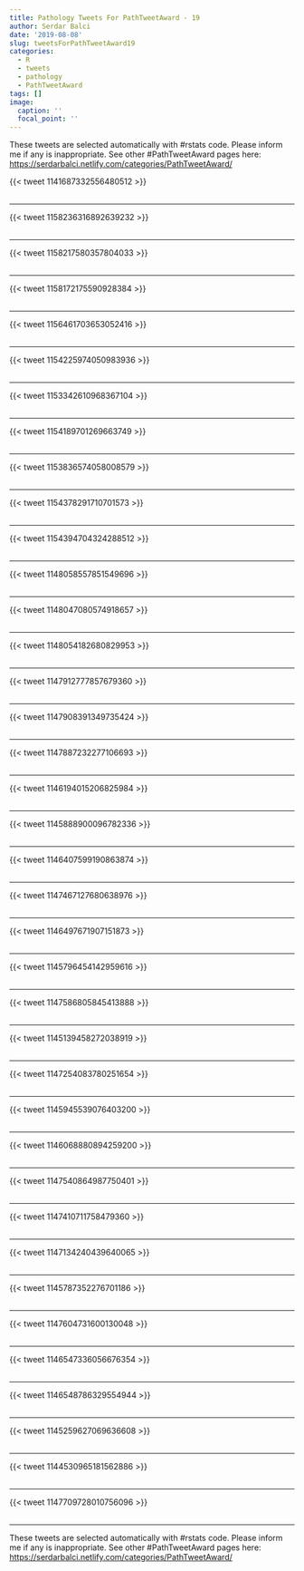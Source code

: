 ```yaml
---
title: Pathology Tweets For PathTweetAward - 19
author: Serdar Balci
date: '2019-08-08'
slug: tweetsForPathTweetAward19
categories:
  - R
  - tweets
  - pathology
  - PathTweetAward
tags: []
image:
  caption: ''
  focal_point: ''
---
```



These tweets are selected automatically with #rstats code. Please inform me if any is inappropriate.
See other #PathTweetAward pages here: https://serdarbalci.netlify.com/categories/PathTweetAward/

{{< tweet 1141687332556480512 >}}
<br>
<br>
<hr>
{{< tweet 1158236316892639232 >}}
<br>
<br>
<hr>
{{< tweet 1158217580357804033 >}}
<br>
<br>
<hr>
{{< tweet 1158172175590928384 >}}
<br>
<br>
<hr>
{{< tweet 1156461703653052416 >}}
<br>
<br>
<hr>
{{< tweet 1154225974050983936 >}}
<br>
<br>
<hr>
{{< tweet 1153342610968367104 >}}
<br>
<br>
<hr>
{{< tweet 1154189701269663749 >}}
<br>
<br>
<hr>
{{< tweet 1153836574058008579 >}}
<br>
<br>
<hr>
{{< tweet 1154378291710701573 >}}
<br>
<br>
<hr>
{{< tweet 1154394704324288512 >}}
<br>
<br>
<hr>
{{< tweet 1148058557851549696 >}}
<br>
<br>
<hr>
{{< tweet 1148047080574918657 >}}
<br>
<br>
<hr>
{{< tweet 1148054182680829953 >}}
<br>
<br>
<hr>
{{< tweet 1147912777857679360 >}}
<br>
<br>
<hr>
{{< tweet 1147908391349735424 >}}
<br>
<br>
<hr>
{{< tweet 1147887232277106693 >}}
<br>
<br>
<hr>
{{< tweet 1146194015206825984 >}}
<br>
<br>
<hr>
{{< tweet 1145888900096782336 >}}
<br>
<br>
<hr>
{{< tweet 1146407599190863874 >}}
<br>
<br>
<hr>
{{< tweet 1147467127680638976 >}}
<br>
<br>
<hr>
{{< tweet 1146497671907151873 >}}
<br>
<br>
<hr>
{{< tweet 1145796454142959616 >}}
<br>
<br>
<hr>
{{< tweet 1147586805845413888 >}}
<br>
<br>
<hr>
{{< tweet 1145139458272038919 >}}
<br>
<br>
<hr>
{{< tweet 1147254083780251654 >}}
<br>
<br>
<hr>
{{< tweet 1145945539076403200 >}}
<br>
<br>
<hr>
{{< tweet 1146068880894259200 >}}
<br>
<br>
<hr>
{{< tweet 1147540864987750401 >}}
<br>
<br>
<hr>
{{< tweet 1147410711758479360 >}}
<br>
<br>
<hr>
{{< tweet 1147134240439640065 >}}
<br>
<br>
<hr>
{{< tweet 1145787352276701186 >}}
<br>
<br>
<hr>
{{< tweet 1147604731600130048 >}}
<br>
<br>
<hr>
{{< tweet 1146547336056676354 >}}
<br>
<br>
<hr>
{{< tweet 1146548786329554944 >}}
<br>
<br>
<hr>
{{< tweet 1145259627069636608 >}}
<br>
<br>
<hr>
{{< tweet 1144530965181562886 >}}
<br>
<br>
<hr>
{{< tweet 1147709728010756096 >}}
<br>
<br>
<hr>


These tweets are selected automatically with #rstats code. Please inform me if any is inappropriate.
See other #PathTweetAward pages here: https://serdarbalci.netlify.com/categories/PathTweetAward/
